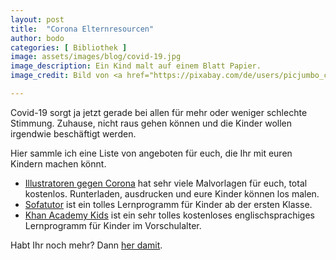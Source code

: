 ```yaml
---
layout: post
title:  "Corona Elternresourcen"
author: bodo
categories: [ Bibliothek ]
image: assets/images/blog/covid-19.jpg
image_description: Ein Kind malt auf einem Blatt Papier.
image_credit: Bild von <a href="https://pixabay.com/de/users/picjumbo_com-2130229/">Pixabay</a>

---
```

Covid-19 sorgt ja jetzt gerade bei allen für mehr oder weniger schlechte Stimmung. Zuhause, nicht raus gehen können und die Kinder wollen irgendwie beschäftigt werden.

Hier sammle ich eine Liste von angeboten für euch, die Ihr mit euren Kindern machen könnt.

* [Illustratoren gegen Corona](http://www.illustratoren-gegen-corona.de/) hat sehr viele Malvorlagen für euch, total kostenlos. Runterladen, ausdrucken und eure Kinder können los malen.
* [Sofatutor](https://www.sofatutor.com/) ist ein tolles Lernprogramm für Kinder ab der ersten Klasse.
* [Khan Academy Kids](https://learn.khanacademy.org/khan-academy-kids/) ist ein sehr tolles kostenloses englischsprachiges Lernprogramm für Kinder im Vorschulalter.

Habt Ihr noch mehr? Dann [her damit](/contact).